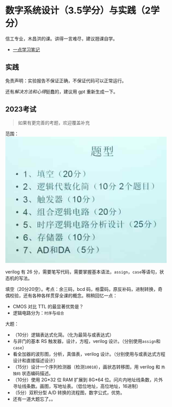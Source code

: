 # 数字系统设计（3.5学分）与实践（2学分）
信工专业，木昌洪的课。讲得一言难尽，建议翘课自学。
* [一点学习笔记](https://absx.pages.dev/farraginous/learning/dsp.html)
## 实践
免责声明：实验报告不保证正确，不保证代码可以正常运行。

还有*解决方法和心得*挺蠢的，建议用 gpt 重新生成一下。
## 2023考试
> 如果有更完善的考题，欢迎覆盖补充

范围：![考试范围](./考试范围.jpg)

verilog 有 26 分，需要笔写代码，需要掌握基本语法，`assign`，`case`等语句，状态机的写法。

填空（20分20空）。考点：余三码，bcd 码，格雷码，原反补码，进制转换，奇偶校验，还有各种各样贯穿全课的概念。稍稍回忆一点：
* CMOS 对比 TTL 的最显著优势是？
* 逻辑电路分为：`时序`与`组合`

大题：
* （10分）逻辑表达式化简。（化为最简与或表达式）
* 与非门的基本 RS 触发器，设计，方程，verilog 设计。（分别使用`assign`和`case`）
* 看全加器的波形图，分析，真值表，verilog 设计。（分别使用与或表达式方程设计和直接描述设计）
* （15分）设计一个序列检测器（检测`10010`），画状态转移图，用 verilog 和 `热独码` 状态编码描述。
* （10分）使用 2G\*32 位 RAM 扩展到 8G\*64 位。问片内地址线条数，片外寻址线条数。画图，写地址表。（低位地址，高位地址，16进制）
* （5分）双积分型 A/D 转换的流程图，数字公式，优势。
* 还有一道大题忘了。。